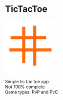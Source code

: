 # TicTacToe

![Alt-tag](app/src/main/res/drawable/splash.png?raw=true)  

Simple tic tac toe app  
Not 100% complete  
Game types: PvP and PvC
